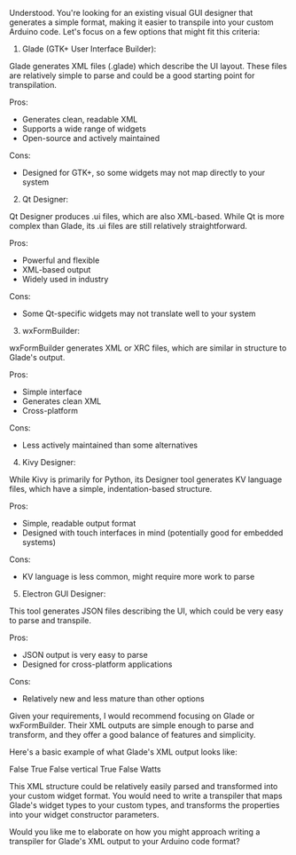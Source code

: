  Understood. You're looking for an existing visual GUI designer that generates a simple format, making it easier to transpile into your custom Arduino code. Let's focus on a few options that might fit this criteria:

1. Glade (GTK+ User Interface Builder):



Glade generates XML files (.glade) which describe the UI layout. These files are relatively simple to parse and could be a good starting point for transpilation.

Pros:
- Generates clean, readable XML
- Supports a wide range of widgets
- Open-source and actively maintained

Cons:
- Designed for GTK+, so some widgets may not map directly to your system

2. Qt Designer:

Qt Designer produces .ui files, which are also XML-based. While Qt is more complex than Glade, its .ui files are still relatively straightforward.

Pros:
- Powerful and flexible
- XML-based output
- Widely used in industry

Cons:
- Some Qt-specific widgets may not translate well to your system

3. wxFormBuilder:

wxFormBuilder generates XML or XRC files, which are similar in structure to Glade's output.

Pros:
- Simple interface
- Generates clean XML
- Cross-platform

Cons:
- Less actively maintained than some alternatives

4. Kivy Designer:

While Kivy is primarily for Python, its Designer tool generates KV language files, which have a simple, indentation-based structure.

Pros:
- Simple, readable output format
- Designed with touch interfaces in mind (potentially good for embedded systems)

Cons:
- KV language is less common, might require more work to parse

5. Electron GUI Designer:

This tool generates JSON files describing the UI, which could be very easy to parse and transpile.

Pros:
- JSON output is very easy to parse
- Designed for cross-platform applications

Cons:
- Relatively new and less mature than other options

Given your requirements, I would recommend focusing on Glade or wxFormBuilder. Their XML outputs are simple enough to parse and transform, and they offer a good balance of features and simplicity.

Here's a basic example of what Glade's XML output looks like:

<antArtifact identifier="glade-xml-example" type="application/vnd.ant.code" language="xml" title="Glade XML Output Example">
<?xml version="1.0" encoding="UTF-8"?>
<interface>
  <requires lib="gtk+" version="3.20"/>
  <object class="GtkWindow" id="window1">
    <property name="can_focus">False</property>
    <child>
      <object class="GtkBox">
        <property name="visible">True</property>
        <property name="can_focus">False</property>
        <property name="orientation">vertical</property>
        <child>
          <object class="GtkLabel">
            <property name="visible">True</property>
            <property name="can_focus">False</property>
            <property name="label" translatable="yes">Watts</property>
          </object>
        </child>
      </object>
    </child>
  </object>
</interface>
</antArtifact>

This XML structure could be relatively easily parsed and transformed into your custom widget format. You would need to write a transpiler that maps Glade's widget types to your custom types, and transforms the properties into your widget constructor parameters.

Would you like me to elaborate on how you might approach writing a transpiler for Glade's XML output to your Arduino code format?
